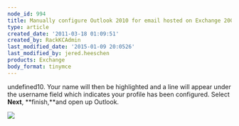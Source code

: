 ```yaml
---
node_id: 994
title: Manually configure Outlook 2010 for email hosted on Exchange 2007
type: article
created_date: '2011-03-18 01:09:51'
created_by: RackKCAdmin
last_modified_date: '2015-01-09 20:0526'
last_modified_by: jered.heeschen
products: Exchange
body_format: tinymce
---
```


undefined10. Your name will then be highlighted and a line will appear under the
username field which indicates your profile has been configured. Select
**Next**, **finish,**and open up Outlook.

![](http://c965993.r93.cf2.rackcdn.com/(E%26A)Outlook2010Exchange10.png)

